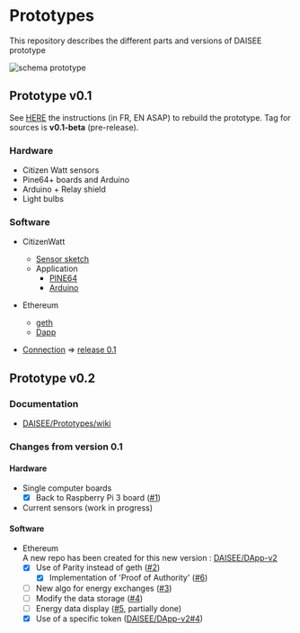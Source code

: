 # Prototypes

This repository describes the different parts and versions of DAISEE prototype  
  
![schema prototype](https://hackpad-attachments.imgix.net/hackpad.com_d55JBV5B1Vy_p.602889_1472755256932_14215184_10154001154263915_845143439_o.jpg)


## Prototype v0.1

See [HERE](https://github.com/DAISEE/UrbanEntrepreneurs/wiki) the instructions (in FR, EN ASAP) to rebuild the prototype. Tag for sources is **v0.1-beta** (pre-release). 

### Hardware
- Citizen Watt sensors
- Pine64+ boards and Arduino
- Arduino + Relay shield
- Light bulbs

### Software
- CitizenWatt 
    - [Sensor sketch](https://github.com/CitoyensCapteurs/CitizenWatt-sensor)
    - Application
        - [PINE64](https://github.com/DAISEE/CitizenWatt-Base-PINE64)  
        - [Arduino](https://github.com/DAISEE/CitizenWatt-ArduinoBase)

- Ethereum   
    - [geth](https://github.com/ethereum/go-ethereum)
    - [Dapp](https://github.com/DAISEE/DApp)
   
- [Connection](https://github.com/DAISEE/DzScripts) => [release 0.1](https://github.com/DAISEE/Scripts/releases/tag/v0.1-beta)
  
  
## Prototype v0.2

### Documentation
- [DAISEE/Prototypes/wiki](https://github.com/DAISEE/Prototypes/wiki)  

### Changes from version 0.1
#### Hardware
- Single computer boards
    - [x] Back to Raspberry Pi 3 board ([#1](https://github.com/DAISEE/Prototypes/issues/1))  
- Current sensors (work in progress)
#### Software
- Ethereum  
A new repo has been created for this new version : [DAISEE/DApp-v2](https://github.com/DAISEE/DApp-v2)
    - [x] Use of Parity instead of geth ([#2](https://github.com/DAISEE/Prototypes/issues/2)) 
        - [x] Implementation of 'Proof of Authority' ([#6](https://github.com/DAISEE/Prototypes/issues/6))
    - [ ] New algo for energy exchanges ([#3](https://github.com/DAISEE/Prototypes/issues/3))  
    - [ ] Modify the data storage ([#4](https://github.com/DAISEE/Prototypes/issues/4))
    - [ ] Energy data display ([#5](https://github.com/DAISEE/Prototypes/issues/5), partially done)
    - [x] Use of a specific token ([DAISEE/DApp-v2#4](https://github.com/DAISEE/DApp-v2/issues/4))

